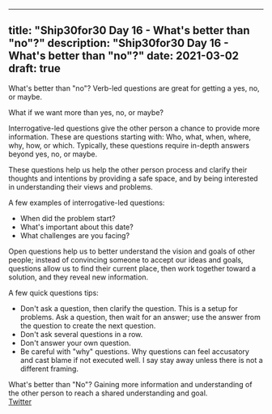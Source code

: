 
---
title: "Ship30for30 Day 16 - What's better than "no"?"
description: "Ship30for30 Day 16 - What's better than "no"?"
date: 2021-03-02
draft: true
---

What's better than "no"?
Verb-led questions are great for getting a yes, no, or maybe.  

What if we want more than yes, no, or maybe?  

Interrogative-led questions give the other person a chance to provide more information. These are questions starting with: Who, what, when, where, why, how, or which. Typically, these questions require in-depth answers beyond yes, no, or maybe.  

These questions help us help the other person process and clarify their thoughts and intentions by providing a safe space, and by being interested in understanding their views and problems.   

A few examples of interrogative-led questions:  
* When did the problem start?
* What's important about this date?
* What challenges are you facing?

Open questions help us to better understand the vision and goals of other people; instead of convincing someone to accept our ideas and goals, questions allow us to find their current place, then work together toward a solution, and they reveal new information. 

A few quick questions tips:  
* Don't ask a question, then clarify the question.  This is a setup for problems.  Ask a question, then wait for an answer; use the answer from the question to create the next question.
* Don't ask several questions in a row.
* Don't answer your own question.
* Be careful with "why" questions. Why questions can feel accusatory and cast blame if not executed well.  I say stay away unless there is not a different framing.  
  
What's better than "No"? Gaining more information and understanding of the other person to reach a shared understanding and goal.  
[Twitter]()







